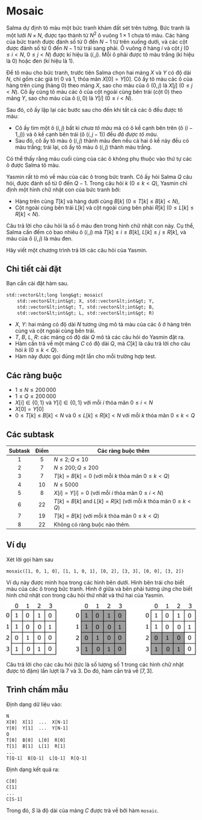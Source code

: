 # Mosaic 
Salma dự định tô màu một bức tranh khảm đất sét trên tường.
Bức tranh là một lưới $N \times N$,
được tạo thành từ $N^2$ ô vuông $1 \times 1$ chưa tô màu.
Các hàng của bức tranh được đánh số từ $0$ đến $N-1$ từ trên xuống dưới,
và các cột được đánh số từ $0$ đến $N-1$ từ trái sang phải.
Ô vuông ở hàng $i$ và cột $j$ ($0 \leq i < N$, $0 \leq j < N$) được kí hiệu là $(i,j)$.
Mỗi ô phải được tô màu
trắng (kí hiệu là $0$) hoặc đen (kí hiệu là $1$).

Để tô màu cho bức tranh, trước tiên Salma chọn hai mảng $X$ và $Y$ có độ dài $N$, chỉ gồm các giá trị $0$ và $1$, thỏa mãn $X[0] = Y[0]$.
Cô ấy tô màu các ô của hàng trên cùng (hàng $0$) theo mảng $X$,
sao cho màu của ô $(0,j)$ là $X[j]$ ($0 \leq j < N$).
Cô ấy cũng tô màu các ô của cột ngoài cùng bên trái (cột $0$) theo mảng $Y$,
sao cho màu của ô $(i,0)$ là $Y[i]$ ($0 \leq i < N$).

Sau đó, cô ấy lặp lại các bước sau cho đến khi tất cả các ô đều được tô màu:
* Cô ấy tìm một ô $(i,j)$ bất kì *chưa tô màu* mà có
ô kề cạnh bên trên (ô $(i-1, j)$) và ô kề cạnh bên trái (ô $(i, j-1)$)
đều *đã được tô màu*.
* Sau đó, cô ấy tô màu ô $(i,j)$ thành màu đen nếu cả hai ô kề này đều có màu trắng;
trái lại, cô ấy tô màu ô $(i, j)$ thành màu trắng.

Có thể thấy rằng màu cuối cùng của các ô không phụ thuộc
vào thứ tự các ô được Salma tô màu.

Yasmin rất tò mò về màu của các ô trong bức tranh.
Cô ấy hỏi Salma $Q$ câu hỏi, được đánh số từ $0$ đến $Q-1$.
Trong câu hỏi $k$ ($0 \leq k < Q$),
Yasmin chỉ định một hình chữ nhật con của bức tranh bởi:
* Hàng trên cùng $T[k]$ và hàng dưới cùng $B[k]$ ($0 \leq T[k] \leq B[k] < N$),
* Cột ngoài cùng bên trái $L[k]$ và cột ngoài cùng bên phải $R[k]$ ($0 \leq L[k] \leq R[k] < N$).

Câu trả lời cho câu hỏi là số ô màu đen trong hình chữ nhật con này.
Cụ thể, Salma cần đếm có bao nhiêu ô $(i, j)$ mà $T[k] \leq i \leq B[k]$, $L[k] \leq j \leq R[k]$,
và màu của ô $(i,j)$ là màu đen.

Hãy viết một chương trình trả lời các câu hỏi của Yasmin.

## Chi tiết cài đặt

Bạn cần cài đặt hàm sau.

```
std::vector&lt;long long&gt; mosaic(
	std::vector&lt;int&gt; X, std::vector&lt;int&gt; Y,
    std::vector&lt;int&gt; T, std::vector&lt;int&gt; B,
    std::vector&lt;int&gt; L, std::vector&lt;int&gt; R)
```

* $X$, $Y$: hai mảng có độ dài $N$ tương ứng mô tả màu của các ô
ở hàng trên cùng và cột ngoài cùng bên trái.
* $T$, $B$, $L$, $R$: các mảng có độ dài $Q$ mô tả các câu hỏi do Yasmin đặt ra.
* Hàm cần trả về một mảng $C$ có độ dài $Q$,
mà $C[k]$ là câu trả lời cho câu hỏi $k$ ($0 \leq k < Q$).
* Hàm này được gọi đúng một lần cho mỗi trường hợp test.

## Các ràng buộc

* $1 \leq N \leq 200\,000$
* $1 \leq Q \leq 200\,000$
* $X[i] \in \{0, 1\}$ và $Y[i] \in \{0, 1\}$
 với mỗi $i$ thỏa mãn $0 \leq i < N$
* $X[0] = Y[0]$
* $0 \leq T[k] \leq B[k] < N$ và $0 \leq L[k] \leq R[k] < N$
 với mỗi $k$ thỏa mãn $0 \leq k < Q$

## Các subtask

| Subtask | Điểm  | Các ràng buộc thêm |
| :-----: | :----: | ---------------------- |
| 1       | $5$    | $N \leq 2; Q \leq 10$
| 2       | $7$    | $N \leq 200; Q \leq 200$
| 3       | $7$    | $T[k] = B[k] = 0$ (với mỗi $k$ thỏa mãn $0 \leq k < Q$)
| 4       | $10$   | $N \leq 5000$
| 5       | $8$    | $X[i] = Y[i] = 0$ (với mỗi $i$ thỏa mãn $0 \leq i < N$)
| 6       | $22$   | $T[k] = B[k]$ and $L[k] = R[k]$ (với mỗi $k$ thỏa mãn $0 \leq k < Q$)
| 7       | $19$   | $T[k] = B[k]$ (với mỗi $k$ thỏa mãn $0 \leq k < Q$)
| 8       | $22$   | Không có ràng buộc nào thêm.

## Ví dụ

Xét lời gọi hàm sau

```
mosaic([1, 0, 1, 0], [1, 1, 0, 1], [0, 2], [3, 3], [0, 0], [3, 2])
```

Ví dụ này được minh họa trong các hình bên dưới.
Hình bên trái cho biết màu của các ô trong bức tranh.
Hình ở giữa và bên phải tương ứng cho biết hình chữ nhật con trong câu hỏi thứ nhất và thứ hai của Yasmin.

![](example.png "550")

Câu trả lời cho các câu hỏi
(tức là số lượng số 1 trong các hình chữ nhật được tô đậm)
lần lượt là 7 và 3.
Do đó, hàm cần trả về $[7, 3]$.

## Trình chấm mẫu

Định dạng dữ liệu vào:

```
N
X[0]  X[1]  ...  X[N-1]
Y[0]  Y[1]  ...  Y[N-1]
Q
T[0]  B[0]  L[0]  R[0]
T[1]  B[1]  L[1]  R[1]
...
T[Q-1]  B[Q-1]  L[Q-1]  R[Q-1]
```

Định dạng kết quả ra:

```
C[0]
C[1]
...
C[S-1]
```

Trong đó, $S$ là độ dài của mảng $C$ được trả về bởi hàm `mosaic`.
